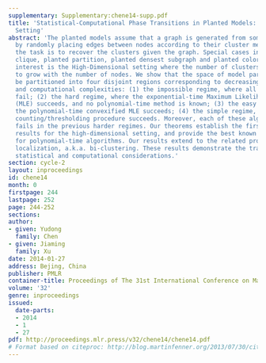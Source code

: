 ```yaml
---
supplementary: Supplementary:chene14-supp.pdf
title: 'Statistical-Computational Phase Transitions in Planted Models: The High-Dimensional
  Setting'
abstract: 'The planted models assume that a graph is generated from some unknown clusters
  by randomly placing edges between nodes according to their cluster memberships;
  the task is to recover the clusters given the graph. Special cases include planted
  clique, planted partition, planted densest subgraph and planted coloring. Of particular
  interest is the High-Dimensional setting where the number of clusters is allowed
  to grow with the number of nodes. We show that the space of model parameters can
  be partitioned into four disjoint regions corresponding to decreasing statistical
  and computational complexities: (1) the impossible regime, where all algorithms
  fail; (2) the hard regime, where the exponential-time Maximum Likelihood Estimator
  (MLE) succeeds, and no polynomial-time method is known; (3) the easy regime, where
  the polynomial-time convexified MLE succeeds; (4) the simple regime, where a simple
  counting/thresholding procedure succeeds. Moreover, each of these algorithms provably
  fails in the previous harder regimes. Our theorems establish the first minimax recovery
  results for the high-dimensional setting, and provide the best known guarantees
  for polynomial-time algorithms. Our results extend to the related problem of submatrix
  localization, a.k.a. bi-clustering. These results demonstrate the tradeoffs between
  statistical and computational considerations.'
section: cycle-2
layout: inproceedings
id: chene14
month: 0
firstpage: 244
lastpage: 252
page: 244-252
sections: 
author:
- given: Yudong
  family: Chen
- given: Jiaming
  family: Xu
date: 2014-01-27
address: Bejing, China
publisher: PMLR
container-title: Proceedings of The 31st International Conference on Machine Learning
volume: '32'
genre: inproceedings
issued:
  date-parts:
  - 2014
  - 1
  - 27
pdf: http://proceedings.mlr.press/v32/chene14/chene14.pdf
# Format based on citeproc: http://blog.martinfenner.org/2013/07/30/citeproc-yaml-for-bibliographies/
---
```

